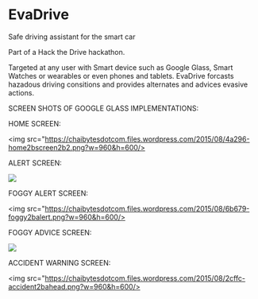 # EvaDrive
Safe driving assistant for the smart car

Part of a Hack the Drive hackathon.

Targeted at any user with Smart device such as Google Glass, Smart Watches or wearables or even phones and tablets.
EvaDrive forcasts hazadous driving consitions and provides alternates and advices evasive actions.

SCREEN SHOTS OF GOOGLE GLASS IMPLEMENTATIONS:

HOME SCREEN:

<img src="https://chaibytesdotcom.files.wordpress.com/2015/08/4a296-home2bscreen2b2.png?w=960&h=600/>

ALERT SCREEN:

<img src="https://chaibytesdotcom.files.wordpress.com/2015/08/9692a-alert2bscreen2bhome.png?w=960&h=600"/>

FOGGY ALERT SCREEN:

<img src="https://chaibytesdotcom.files.wordpress.com/2015/08/6b679-foggy2balert.png?w=960&h=600/>

FOGGY ADVICE SCREEN:

<img src="https://chaibytesdotcom.files.wordpress.com/2015/08/44e85-foggy2bconditions.png?w=960&h=600"/>

ACCIDENT WARNING SCREEN:

<img src="https://chaibytesdotcom.files.wordpress.com/2015/08/2cffc-accident2bahead.png?w=960&h=600/>


